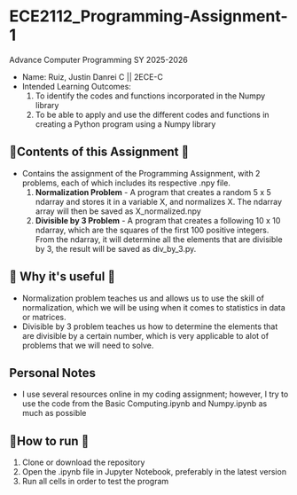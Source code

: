 # ECE2112_Programming-Assignment-1
Advance Computer Programming SY 2025-2026
- Name: Ruiz, Justin Danrei C || 2ECE-C
- Intended Learning Outcomes:
  1. To identify the codes and functions incorporated in the Numpy library
  2. To be able to apply and use the different codes and functions in creating a Python program using a
Numpy library
## 📝Contents of this Assignment 📝
- Contains the assignment of the Programming Assignment, with 2 problems, each of which includes its respective .npy file.
   1. **Normalization Problem** - A program that creates a random 5 x 5 ndarray and stores it in a variable X, and normalizes X. The ndarray array will then be saved as X_normalized.npy
   2. **Divisible by 3 Problem** - A program that creates a following 10 x 10 ndarray, which are the squares of the first 100 positive integers. From the ndarray, it will determine all the elements that are divisible by 3, the result will be saved as div_by_3.py.
## 💭 Why it's useful 💭
- Normalization problem teaches us and allows us to use the skill of normalization, which we will be using when it comes to statistics in data or matrices.
- Divisible by 3 problem teaches us how to determine the elements that are divisible by a certain number, which is very applicable to alot of problems that we will need to solve.
## Personal Notes
- I use several resources online in my coding assignment; however, I try to use the code from the Basic Computing.ipynb and Numpy.ipynb as much as possible
## 📁How to run 📁
1. Clone or download the repository
2. Open the .ipynb file in Jupyter Notebook, preferably in the latest version
3. Run all cells in order to test the program
